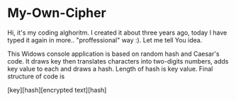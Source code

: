 # My-Own-Cipher

Hi, it's my coding alghoritm. I created it about three years ago, today I have typed it again in more.. "proffessional" way :). Let me tell You idea.

This Widows console application is based on random hash and Caesar's code. It draws key then translates characters into two-digits numbers, adds key value to each and draws a hash. Length of hash is key value. Final structure of code is

[key][hash][encrypted text][hash]
